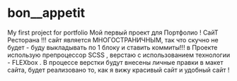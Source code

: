 # bon__appetit
My first project for portfolio
Мой первый проект для Портфолио ! 
СайТ Ресторана !!!
сайт является МНОГОСТРАНИЧНЫМ, так что скучно не будет - буду выкладывать по 1 блоку и ставить коммиты!!! 
в Проекте использую препроцессор SCSS , верстаю с использованием технологии - FLEXbox .
В процессе верстки будут внесены личные правки в макет сайта, будет реализовано то, как я вижу красивый сайт и удобный сайт !
